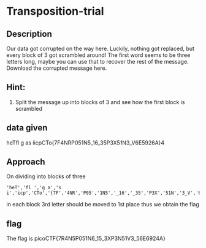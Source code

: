# Transposition-trial
## Description
Our data got corrupted on the way here. Luckily, nothing got replaced, but every block of 3 got scrambled around! The first word seems to be three letters long, maybe you can use that to recover the rest of the message.
Download the corrupted message here.
## Hint:
1) Split the message up into blocks of 3 and see how the first block is scrambled
## data given
heTfl g as iicpCTo{7F4NRP051N5_16_35P3X51N3_V6E5926A}4
## Approach
On dividing into blocks of three 
```
'heT','fl ','g a','s i','icp','CTo','{7F','4NR','P05','1N5','_16','_35','P3X','51N','3_V','6E5','926','A}4'
```
in each block 3rd letter should be moved to 1st place thus we obtain the flag
## flag
The flag is picoCTF{7R4N5P051N6_15_3XP3N51V3_56E6924A}
